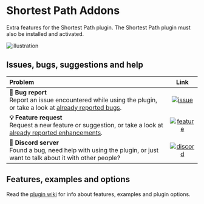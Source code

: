 # Shortest Path Addons

Extra features for the Shortest Path plugin. The Shortest Path plugin must also be installed and activated.

![illustration](https://user-images.githubusercontent.com/53493631/154380329-e1cacdce-a589-4ac3-b6d8-d0dc19f88b2a.png)

## Issues, bugs, suggestions and help
|Problem|Link|
|:--|:-:|
|**🐛 Bug report**<br>Report an issue encountered while using the plugin, or take a look at [already reported bugs](../../issues?q=is%3Aopen+is%3Aissue+label%3Abug).|[![issue](https://github.com/user-attachments/assets/983e048d-75c6-4fb8-9dd4-accbdc4588c0)](../../issues/new?assignees=&labels=bug&projects=&template=bug_report.md&title=)|
|**💡 Feature request**<br>Request a new feature or suggestion, or take a look at [already reported enhancements](../../issues?q=is%3Aopen+is%3Aissue+label%3Aenhancement).|[![feature](https://github.com/user-attachments/assets/983e048d-75c6-4fb8-9dd4-accbdc4588c0)](../../issues/new?assignees=&labels=enhancement&projects=&template=feature_request.md&title=)|
|**💬 Discord server**<br>Found a bug, need help with using the plugin, or just want to talk about it with other people?|[![discord](https://github.com/user-attachments/assets/db4d6bfd-9529-4d94-b03d-6c3fd69f855a)](https://discord.gg/uX47xg8u3M)|

## Features, examples and options
Read the [plugin wiki](../../wiki) for info about features, examples and plugin options.
